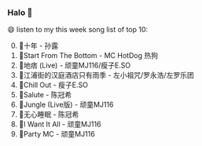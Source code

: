 

### Halo 👋

😄 listen to my this week song list of top 10:

0. 🌈十年 - 孙露
1. 🌈Start From The Bottom - MC HotDog 热狗
2. 🌈地痞 (Live) - 顽童MJ116/瘦子E.SO
3. 🌈江浦街的汉庭酒店只有雨季 - 左小祖咒/罗永浩/左罗乐团
4. 🌈Chill Out - 瘦子E.SO
5. 🌈Salute - 陈冠希
6. 🌈Jungle (Live版) - 顽童MJ116
7. 🌈无心睡眠 - 陈冠希
8. 🌈I Want It All - 顽童MJ116
9. 🌈Party MC - 顽童MJ116

